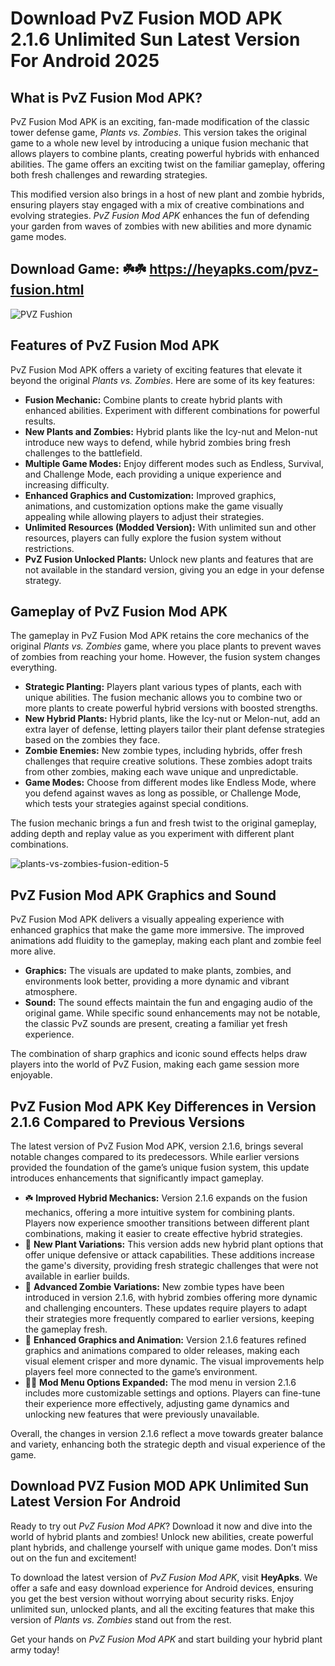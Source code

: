 # Download PvZ Fusion MOD APK 2.1.6 Unlimited Sun Latest Version For Android 2025

## What is PvZ Fusion Mod APK?

PvZ Fusion Mod APK is an exciting, fan-made modification of the classic tower defense game, *Plants vs. Zombies*. This version takes the original game to a whole new level by introducing a unique fusion mechanic that allows players to combine plants, creating powerful hybrids with enhanced abilities. The game offers an exciting twist on the familiar gameplay, offering both fresh challenges and rewarding strategies. 

This modified version also brings in a host of new plant and zombie hybrids, ensuring players stay engaged with a mix of creative combinations and evolving strategies. *PvZ Fusion Mod APK* enhances the fun of defending your garden from waves of zombies with new abilities and more dynamic game modes.

## Download Game: ☘️☘️ https://heyapks.com/pvz-fusion.html
![PVZ Fushion](https://github.com/user-attachments/assets/60e7e2dd-a3af-4ff8-bbc2-356197e055db)

## Features of PvZ Fusion Mod APK

PvZ Fusion Mod APK offers a variety of exciting features that elevate it beyond the original *Plants vs. Zombies*. Here are some of its key features:

- **Fusion Mechanic:** Combine plants to create hybrid plants with enhanced abilities. Experiment with different combinations for powerful results.
- **New Plants and Zombies:** Hybrid plants like the Icy-nut and Melon-nut introduce new ways to defend, while hybrid zombies bring fresh challenges to the battlefield.
- **Multiple Game Modes:** Enjoy different modes such as Endless, Survival, and Challenge Mode, each providing a unique experience and increasing difficulty.
- **Enhanced Graphics and Customization:** Improved graphics, animations, and customization options make the game visually appealing while allowing players to adjust their strategies.
- **Unlimited Resources (Modded Version):** With unlimited sun and other resources, players can fully explore the fusion system without restrictions.
- **PvZ Fusion Unlocked Plants:** Unlock new plants and features that are not available in the standard version, giving you an edge in your defense strategy.

## Gameplay of PvZ Fusion Mod APK

The gameplay in PvZ Fusion Mod APK retains the core mechanics of the original *Plants vs. Zombies* game, where you place plants to prevent waves of zombies from reaching your home. However, the fusion system changes everything.

- **Strategic Planting:** Players plant various types of plants, each with unique abilities. The fusion mechanic allows you to combine two or more plants to create powerful hybrid versions with boosted strengths.
- **New Hybrid Plants:** Hybrid plants, like the Icy-nut or Melon-nut, add an extra layer of defense, letting players tailor their plant defense strategies based on the zombies they face.
- **Zombie Enemies:** New zombie types, including hybrids, offer fresh challenges that require creative solutions. These zombies adopt traits from other zombies, making each wave unique and unpredictable.
- **Game Modes:** Choose from different modes like Endless Mode, where you defend against waves as long as possible, or Challenge Mode, which tests your strategies against special conditions.

The fusion mechanic brings a fun and fresh twist to the original gameplay, adding depth and replay value as you experiment with different plant combinations.

![plants-vs-zombies-fusion-edition-5](https://github.com/user-attachments/assets/d67e3ccd-641b-4a7c-9aa8-a52a4fd2b791)

## PvZ Fusion Mod APK Graphics and Sound

PvZ Fusion Mod APK delivers a visually appealing experience with enhanced graphics that make the game more immersive. The improved animations add fluidity to the gameplay, making each plant and zombie feel more alive.

- **Graphics:** The visuals are updated to make plants, zombies, and environments look better, providing a more dynamic and vibrant atmosphere.
- **Sound:** The sound effects maintain the fun and engaging audio of the original game. While specific sound enhancements may not be notable, the classic PvZ sounds are present, creating a familiar yet fresh experience.

The combination of sharp graphics and iconic sound effects helps draw players into the world of PvZ Fusion, making each game session more enjoyable.

## PvZ Fusion Mod APK Key Differences in Version 2.1.6 Compared to Previous Versions

The latest version of PvZ Fusion Mod APK, version 2.1.6, brings several notable changes compared to its predecessors. While earlier versions provided the foundation of the game’s unique fusion system, this update introduces enhancements that significantly impact gameplay.

- ☘️ **Improved Hybrid Mechanics:** Version 2.1.6 expands on the fusion mechanics, offering a more intuitive system for combining plants. Players now experience smoother transitions between different plant combinations, making it easier to create effective hybrid strategies.
- 🧟 **New Plant Variations:** This version adds new hybrid plant options that offer unique defensive or attack capabilities. These additions increase the game's diversity, providing fresh strategic challenges that were not available in earlier builds.
- 🌻 **Advanced Zombie Variations:** New zombie types have been introduced in version 2.1.6, with hybrid zombies offering more dynamic and challenging encounters. These updates require players to adapt their strategies more frequently compared to earlier versions, keeping the gameplay fresh.
- 💎 **Enhanced Graphics and Animation:** Version 2.1.6 features refined graphics and animations compared to older releases, making each visual element crisper and more dynamic. The visual improvements help players feel more connected to the game’s environment.
- 🧟‍♀️ **Mod Menu Options Expanded:** The mod menu in version 2.1.6 includes more customizable settings and options. Players can fine-tune their experience more effectively, adjusting game dynamics and unlocking new features that were previously unavailable.

Overall, the changes in version 2.1.6 reflect a move towards greater balance and variety, enhancing both the strategic depth and visual experience of the game. 

## Download PVZ Fusion MOD APK Unlimited Sun Latest Version For Android

Ready to try out *PvZ Fusion Mod APK*? Download it now and dive into the world of hybrid plants and zombies! Unlock new abilities, create powerful plant hybrids, and challenge yourself with unique game modes. Don’t miss out on the fun and excitement!

To download the latest version of *PvZ Fusion Mod APK*, visit **HeyApks**. We offer a safe and easy download experience for Android devices, ensuring you get the best version without worrying about security risks. Enjoy unlimited sun, unlocked plants, and all the exciting features that make this version of *Plants vs. Zombies* stand out from the rest. 

Get your hands on *PvZ Fusion Mod APK* and start building your hybrid plant army today!
